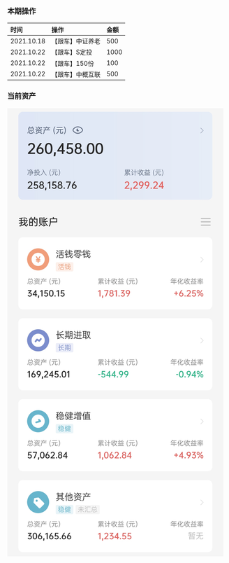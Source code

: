 ### 本期操作

| 时间 | 操作 | 金额 |
| :-- | :-- | :-- |
| 2021.10.18 | 【跟车】中证养老 | 500 |
| 2021.10.22 | 【跟车】S定投 | 1000 |
| 2021.10.22 | 【跟车】150份 | 100 |
| 2021.10.22 | 【跟车】中概互联 | 500 |

### 当前资产

![image](images/2021-10-23.jpeg)

